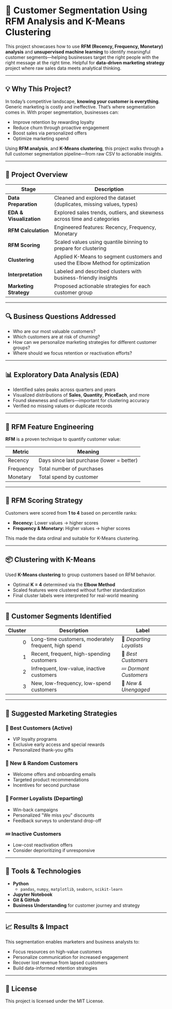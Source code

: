 # 🧠 Customer Segmentation Using RFM Analysis and K-Means Clustering


This project showcases how to use **RFM (Recency, Frequency, Monetary) analysis** and **unsupervised machine learning** to identify meaningful customer segments—helping businesses target the right people with the right message at the right time. Helpful for **data-driven marketing strategy** project where raw sales data meets analytical thinking.


---

## 💡 Why This Project?

In today’s competitive landscape, **knowing your customer is everything**. Generic marketing is costly and ineffective. That’s where segmentation comes in. With proper segmentation, businesses can:

- Improve retention by rewarding loyalty
- Reduce churn through proactive engagement
- Boost sales via personalized offers
- Optimize marketing spend

Using **RFM analysis**, and **K-Means clustering**, this project walks through a full customer segmentation pipeline—from raw CSV to actionable insights.

---

## 🧭 Project Overview

| Stage | Description |
|-------|-------------|
| **Data Preparation** | Cleaned and explored the dataset (duplicates, missing values, types) |
| **EDA & Visualization** | Explored sales trends, outliers, and skewness across time and categories |
| **RFM Calculation** | Engineered features: Recency, Frequency, Monetary |
| **RFM Scoring** | Scaled values using quantile binning to prepare for clustering |
| **Clustering** | Applied K-Means to segment customers and used the Elbow Method for optimization |
| **Interpretation** | Labeled and described clusters with business-friendly insights |
| **Marketing Strategy** | Proposed actionable strategies for each customer group |

---

## 🔍 Business Questions Addressed

- Who are our most valuable customers?
- Which customers are at risk of churning?
- How can we personalize marketing strategies for different customer groups?
- Where should we focus retention or reactivation efforts?

---

## 📊 Exploratory Data Analysis (EDA)

- Identified sales peaks across quarters and years
- Visualized distributions of **Sales**, **Quantity**, **PriceEach**, and more
- Found skewness and outliers—important for clustering accuracy
- Verified no missing values or duplicate records

---

## 🧮 RFM Feature Engineering

**RFM** is a proven technique to quantify customer value:

| Metric     | Meaning                                |
|------------|----------------------------------------|
| Recency    | Days since last purchase (lower = better) |
| Frequency  | Total number of purchases              |
| Monetary   | Total spend by customer                |

---

## 🎯 RFM Scoring Strategy

Customers were scored from **1 to 4** based on percentile ranks:

- **Recency:** Lower values → higher scores  
- **Frequency & Monetary:** Higher values → higher scores  

This made the data ordinal and suitable for K-Means clustering.

---

## 📦 Clustering with K-Means

Used **K-Means clustering** to group customers based on RFM behavior.

- Optimal **K = 4** determined via the **Elbow Method**
- Scaled features were clustered without further standardization
- Final cluster labels were interpreted for real-world meaning

---

## 🧠 Customer Segments Identified

| Cluster | Description | Label |
|--------:|-------------|-------|
| 0 | Long-time customers, moderately frequent, high spend | 🔁 *Departing Loyalists* |
| 1 | Recent, frequent, high-spending customers | 💎 *Best Customers* |
| 2 | Infrequent, low-value, inactive customers | 💤 *Dormant Customers* |
| 3 | New, low-frequency, low-spend customers | 🌱 *New & Unengaged* |

---

## 📣 Suggested Marketing Strategies

### 💎 Best Customers (Active)
- VIP loyalty programs
- Exclusive early access and special rewards
- Personalized thank-you gifts

### 🌱 New & Random Customers
- Welcome offers and onboarding emails
- Targeted product recommendations
- Incentives for second purchase

### 🔁 Former Loyalists (Departing)
- Win-back campaigns
- Personalized "We miss you" discounts
- Feedback surveys to understand drop-off

### 💤 Inactive Customers
- Low-cost reactivation offers
- Consider deprioritizing if unresponsive

---

## 🧰 Tools & Technologies

- **Python**
  - `pandas`, `numpy`, `matplotlib`, `seaborn`, `scikit-learn`
- **Jupyter Notebook**
- **Git & GitHub**
- **Business Understanding** for customer journey and strategy

---

## 📈 Results & Impact

This segmentation enables marketers and business analysts to:

- Focus resources on high-value customers
- Personalize communication for increased engagement
- Recover lost revenue from lapsed customers
- Build data-informed retention strategies

---

## 📄 License

This project is licensed under the MIT License.
